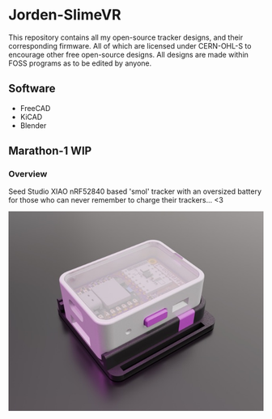# Jorden-SlimeVR
This repository contains all my open-source tracker designs, and their corresponding firmware. All of which are licensed under CERN-OHL-S to encourage other free open-source designs.
All designs are made within FOSS programs as to be edited by anyone.

## Software
- FreeCAD
- KiCAD
- Blender

## Marathon-1 **WIP**
### Overview
Seed Studio XIAO nRF52840 based 'smol' tracker with an oversized battery for those who can never remember to charge their trackers... <3

![VR tracker slotted in mount](./Assets/Marathon1-Render-1.jpeg)
